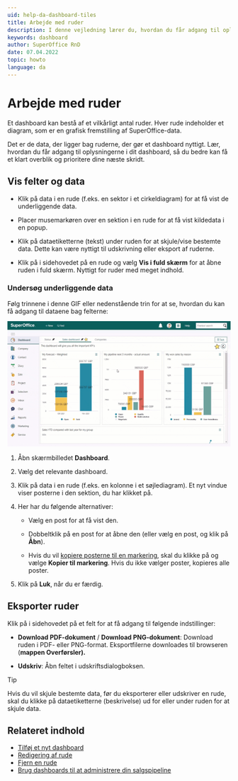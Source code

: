 ```yaml
---
uid: help-da-dashboard-tiles
title: Arbejde med ruder
description: I denne vejledning lærer du, hvordan du får adgang til oplysningerne i dit dashboard, så du bedre kan få et klart overblik og prioritere dine næste skridt.
keywords: dashboard
author: SuperOffice RnD
date: 07.04.2022
topic: howto
language: da
---
```


# Arbejde med ruder

Et dashboard kan bestå af et vilkårligt antal ruder. Hver rude indeholder et diagram, som er en grafisk fremstilling af SuperOffice-data.

Det er de data, der ligger bag ruderne, der gør et dashboard nyttigt. Lær, hvordan du får adgang til oplysningerne i dit dashboard, så du bedre kan få et klart overblik og prioritere dine næste skridt.

## Vis felter og data

* Klik på data i en rude (f.eks. en sektor i et cirkeldiagram) for at få vist de underliggende data.

* Placer musemarkøren over en sektion i en rude for at få vist kildedata i en popup.

* Klik på dataetiketterne (tekst) under ruden for at skjule/vise bestemte data. Dette kan være nyttigt til udskrivning eller eksport af ruderne.

* Klik på <i class="ph ph-dots-three-circle-vertical" aria-label="Task button"></i> i sidehovedet på en rude og vælg **Vis i fuld skærm** for at åbne ruden i fuld skærm. Nyttigt for ruder med meget indhold.

### Undersøg underliggende data

Følg trinnene i denne GIF eller nedenstående trin for at se, hvordan du kan få adgang til dataene bag felterne:

![Afslør dataene bag din graf med dashboard drill down -screenshot][img2]

1. Åbn skærmbilledet **Dashboard**.

2. Vælg det relevante dashboard.

3. Klik på data i en rude (f.eks. en kolonne i et søjlediagram). Et nyt vindue viser posterne i den sektion, du har klikket på.

4. Her har du følgende alternativer:

    * Vælg en post for at få vist den.

    * Dobbeltklik på en post for at åbne den (eller vælg en post, og klik på **Åbn**).

    * Hvis du vil [kopiere posterne til en markering][4], skal du klikke på <i class="ph ph-dots-three-circle-vertical" aria-label="Task button"></i> og vælge **Kopier til markering**. Hvis du ikke vælger poster, kopieres alle poster.

5. Klik på **Luk**, når du er færdig.

## Eksporter ruder

Klik på <i class="ph ph-dots-three-circle-vertical" aria-label="Task button"></i> i sidehovedet på et felt for at få adgang til følgende indstillinger:

* **Download PDF-dokument** / **Download PNG-dokument**: Download ruden i PDF- eller PNG-format. Eksportfilerne downloades til browseren (**mappen Overførsler).**

* **Udskriv**: Åbn feltet i udskriftsdialogboksen.

> [!TIP]
> Hvis du vil skjule bestemte data, før du eksporterer eller udskriver en rude, skal du klikke på dataetiketterne (beskrivelse) ud for eller under ruden for at skjule data.

## Relateret indhold

* [Tilføj et nyt dashboard][1]
* [Redigering af rude][2]
* [Fjern en rude][3]
* [Brug dashboards til at administrere din salgspipeline][5]

<!-- Referenced links -->
[1]: create.md
[2]: edit-tile.md
[3]: remove-tile.md
[4]: ../../search-options/selection/learn/add-remove-members-static.md
[5]: show-sales-targets.md

<!-- Referenced images -->
[img2]: ../../../media/loc/en/dashboard/10-drill-down.gif
